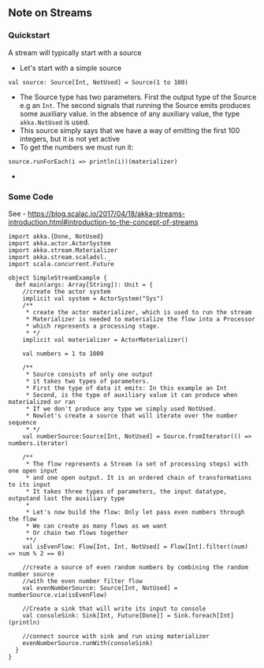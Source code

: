 ## Note on Streams
### Quickstart
A stream will typically start with a source
- Let's start with a simple source
```
val source: Source[Int, NotUsed] = Source(1 to 100)
```
- The Source type has two parameters. First the output type of the Source e.g an `Int`. The second signals that running the Source emits produces some auxiliary value. in the absence of any auxiliary value, the type `akka.NotUsed` is used. 
- This source simply says that we have a way of emitting the first 100 integers, but it is not yet active
- To get the numbers we must run it:
```
source.runForEach(i => println(i))(materializer)
```
- 

### Some Code
See - https://blog.scalac.io/2017/04/18/akka-streams-introduction.html#introduction-to-the-concept-of-streams
```
import akka.{Done, NotUsed}
import akka.actor.ActorSystem
import akka.stream.Materializer
import akka.stream.scaladsl._
import scala.concurrent.Future

object SimpleStreamExample {
  def main(args: Array[String]): Unit = {
    //create the actor system
    implicit val system = ActorSystem("Sys")
    /**
     * create the actor materializer, which is used to run the stream
     * Materializer is needed to materialize the flow into a Processor
     * which represents a processing stage.
     * */
    implicit val materializer = ActorMaterializer()
    
    val numbers = 1 to 1000
    
    /**
     * Source consists of only one output
     * it takes two types of parameters.
     * First the type of data it emits: In this example an Int
     * Second, is the type of auxiliary value it can produce when materialized or ran
     * If we don't produce any type we simply used NotUsed. 
     * Nowlet's create a source that will iterate over the number sequence
     * */
    val numberSource:Source[Int, NotUsed] = Source.fromIterator(() => numbers.iterator)
    
    /**
     * The flow represents a Stream (a set of processing steps) with one open input
     * and one open output. It is an ordered chain of transformations to its input
     * It takes three types of parameters, the input datatype, outputand last the auxiliary type
     * 
     * Let's now build the flow: Only let pass even numbers through the flow
     * We can create as many flows as we want
     * Or chain two flows together
     **/
    val isEvenFlow: Flow[Int, Int, NotUsed] = Flow[Int].filter((num) => num % 2 == 0)
    
    //create a source of even random numbers by combining the random number source 
    //with the even number filter flow
    val evenNumberSource: Source[Int, NotUsed] = numberSource.via(isEvenFlow)
    
    //Create a sink that will write its input to console
    val consoleSink: Sink[Int, Future[Done]] = Sink.foreach[Int](println)
    
    //connect source with sink and run using materializer
    evenNumberSource.runWith(consoleSink)
  }
}
 
```
